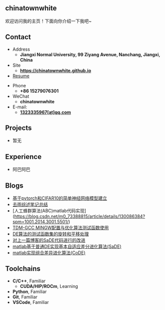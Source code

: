 ## chinatownwhite

欢迎访问我的主页！下面向你介绍一下我吧\~

<!-- .slide -->

## Contact

- Address
  - **Jiangxi Normal University, 99 Ziyang Avenue, Nanchang, Jiangxi, China**
- Site
  - **<https://chinatownwhite.github.io>**
- [Resume](https://resume.wu-kan.cn/index.pdf)

<!-- .slide vertical=true -->

- Phone
  - **+86 15279076301**
- WeChat
  - **chinatownwhite**
- E-mail:
  - **[1323335967[at]qq.com](mailto:1323335967@qq.com)**

<!-- .slide -->

## Projects

<!-- .slide vertical=true -->
 - 暂无
<!-- .slide -->

## Experience

 - 阿巴阿巴

<!-- .slide -->

## Blogs
- [基于pytorch和CIFAR10的简单神经网络模型建立](https://blog.csdn.net/m0_73388815/article/details/130310268?spm=1001.2014.3001.5501/)
- [去雨综述笔记总结](https://blog.csdn.net/m0_73388815/article/details/130309176?spm=1001.2014.3001.5501/)
- [人工蜂群算法(ABC)matlab代码实现] (https://blog.csdn.net/m0_73388815/article/details/130086384?spm=1001.2014.3001.5501/)
- [TDM-GCC MINGW配置与优化算法测试函数使用](https://blog.csdn.net/m0_73388815/article/details/129865651?spm=1001.2014.3001.5501/)
- [DE算法的测试函数集的旋转和平移处理](https://blog.csdn.net/m0_73388815/article/details/129817066?spm=1001.2014.3001.5501/)
- [对上一篇博客的SaDE代码进行的改进](https://blog.csdn.net/m0_73388815/article/details/129816024?spm=1001.2014.3001.5501/)
- [matlab基于普通DE实现基本自适应差分进化算法(SaDE)](https://blog.csdn.net/m0_73388815/article/details/129652222?spm=1001.2014.3001.5501/)
- [matlab实现组合差异进化算法(CoDE)](https://blog.csdn.net/m0_73388815/article/details/129477783?spm=1001.2014.3001.5501/)

<!-- .slide vertical=true -->

## Toolchains

<!-- .slide vertical=true -->

- **C/C++**, Familiar
  - **CUDA/HIP/ROCm**, Learning
- **Python**, Familiar
- **Git**, Familiar
- **VSCode**, Familiar
